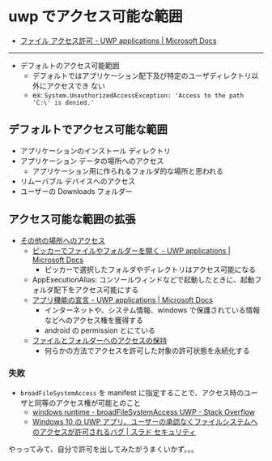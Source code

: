 # uwp でアクセス可能な範囲

- [ファイル アクセス許可 \- UWP applications \| Microsoft Docs](https://docs.microsoft.com/ja-jp/windows/uwp/files/file-access-permissions)

---

- デフォルトのアクセス可能範囲
  - デフォルトではアプリケーション配下及び特定のユーザディレクトリ以外にアクセスでき ない
  - ex: `System.UnauthorizedAccessException: 'Access to the path 'C:\' is denied.'`

## デフォルトでアクセス可能な範囲

- アプリケーションのインストール ディレクトリ
- アプリケーション データの場所へのアクセス
  - アプリケーション用に作られるフォルダ的な場所と思われる
- リムーバブル デバイスへのアクセス
- ユーザーの Downloads フォルダー

## アクセス可能な範囲の拡張

- [その他の場所へのアクセス](https://docs.microsoft.com/ja-jp/windows/uwp/files/file-access-permissions#accessing-additional-locations)
  - [ピッカーでファイルやフォルダーを開く \- UWP applications \| Microsoft Docs](https://docs.microsoft.com/ja-jp/windows/uwp/files/quickstart-using-file-and-folder-pickers)
    - ピッカーで選択したフォルダやディレクトリはアクセス可能になる
  - AppExecutionAlias: コンソールウィンドなどで起動したときに、起動フォルダ配下をアクセス可能にする
  - [アプリ機能の宣言 \- UWP applications \| Microsoft Docs](https://docs.microsoft.com/ja-jp/windows/uwp/packaging/app-capability-declarations)
    - インターネットや、システム情報、windows で保護されている情報などへのアクセス権を獲得する
    - android の permission とにている
  - [ファイルとフォルダーへのアクセスの保持](https://docs.microsoft.com/ja-jp/windows/uwp/files/file-access-permissions#retaining-access-to-files-and-folders)
    - 何らかの方法でアクセスを許可した対象の許可状態を永続化する

### 失敗

- `broadFileSystemAccess` を manifest に指定することで、アクセス時のユーザと同等のアクセス権が可能とのこと
  - [windows runtime \- broadFileSystemAccess UWP \- Stack Overflow](https://stackoverflow.com/questions/50559764/broadfilesystemaccess-uwp)
  - [Windows 10 の UWP アプリ、ユーザーの承認なくファイルシステムへのアクセスが許可されるバグ \| スラド セキュリティ](https://security.srad.jp/story/18/11/03/0018224/)

やっってみて、自分で許可を出してみたがうまくいかず。。。
